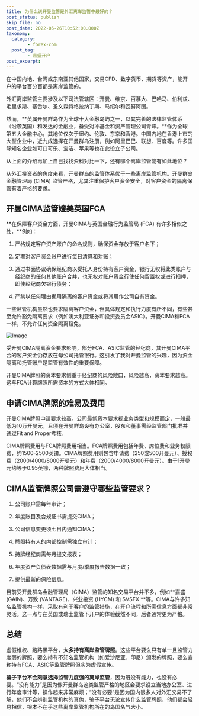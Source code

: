 ```yaml
---
title: 为什么说开曼监管是外汇离岸监管中最好的？
post_status: publish
skip_file: no
post_date: 2022-05-26T10:52:00.000Z
taxonomy:
  category:
        - forex-com
  post_tag:
        - 嘉盛开户
post_excerpt: 
---
```

在中国内地、台湾或东南亚其他国家，交易CFD、数字货币、期货等资产，能开户的平台百分百都是离岸监管的。

外汇离岸监管主要涉及以下司法管辖区：开曼、维京、百慕大、巴哈马、伯利兹、毛里求斯、塞舌尔、圣文森特格拉纳丁斯、马绍尔和瓦努阿图。

然而，**英属开曼群岛作为全球十大金融岛屿之一，以其完善的法律监管体系（沿袭英国）和发达的金融业，备受对冲基金和资产管理公司青睐。**作为全球第五大金融中心，其地位仅次于纽约、伦敦、东京和香港。中国内地在香港上市的大型企业中，近九成选择在开曼群岛注册，例如阿里巴巴、联想、百度等。许多国际知名企业如可口可乐、宝洁、苹果等也在此设立子公司。

从上面的介绍再加上自己找找资料对比一下，还有哪个离岸监管能有如此地位？

从外汇投资者的角度来看，开曼群岛的监管体系优于一些离岸监管机构。开曼群岛金融管理局 (CIMA) 监管严格，尤其注重保护客户资金安全，对客户资金的隔离保管有着严格的要求。

## 开曼CIMA监管媲美英国FCA

**在保障客户资金方面，开曼CIMA与英国金融行为监管局 (FCA) 有许多相似之处，**例如：

1. 严格规定客户资产账户的命名规则，确保资金存放于客户名下；

1. 定期对客户资金账户进行每日清算和对账；

1. 通过书面协议确保经纪商以受托人身份持有客户资金，银行无权将此类账户与经纪商的任何其他账户合并，也无权对账户资金行使任何留置权或进行扣押，即使经纪商欠银行债务；

1. 严禁以任何理由挪用隔离的客户资金或将其用作公司自有资金。

一些监管机构虽然也要求隔离客户资金，但具体规定和执行力度有所不同，有些甚至允许豁免隔离要求（例如澳大利亚证券和投资委员会ASIC）。开曼CIMA和FCA一样，不允许任何资金隔离豁免。

![Image](https://prod-files-secure.s3.us-west-2.amazonaws.com/39ed1227-6d7d-4570-be36-9ccd4a2c4241/bd849744-3fcb-4a37-8312-357962c8f065/image.png?X-Amz-Algorithm=AWS4-HMAC-SHA256&X-Amz-Content-Sha256=UNSIGNED-PAYLOAD&X-Amz-Credential=ASIAZI2LB466U4XHJV2A%2F20250212%2Fus-west-2%2Fs3%2Faws4_request&X-Amz-Date=20250212T101409Z&X-Amz-Expires=3600&X-Amz-Security-Token=IQoJb3JpZ2luX2VjEM%2F%2F%2F%2F%2F%2F%2F%2F%2F%2F%2FwEaCXVzLXdlc3QtMiJGMEQCIEo2%2B0UWMTUj8S5OmlXgr1dOCcKOfVYU9QaeV5JLsbr9AiA0TZUuJRjE%2BZS3psaBrlt%2FER911V55zt2UvrDLtek4kiqIBAjo%2F%2F%2F%2F%2F%2F%2F%2F%2F%2F8BEAAaDDYzNzQyMzE4MzgwNSIMH8vnTZqrrHZr9sj7KtwDkSO6ucy1z2L9JtlNtylEfIngZrdqhJ4bFATOqUyx9sgfhaHA2hAf9KJ1w5r0Nt0VBzulsZrx1DJXxTxWJnVhZ0BSv60JxeCRGCYMXp4mVTRJxo%2BeXqiMvyglRSWqoKxKR1%2BoxkibDxeoNH7SKF1Aj9nRICXx4rTq3U1FZYD4nJm%2FyU5%2F0jRw3809639u2jKJOMSrt7ARjfl12eFRyGSptky9Zwszl%2BngiqujPZhUj8errdnyz%2B3wSRy3lp1t4bJ6MpN%2BQInd%2Bo54CHiWUeYY7JdKLLXnF4m9nzeSvea3vNva22RFZw0%2Br%2Brvg38hmUbwr3zrHsAJxX3dceYrihAxhrw5B9O9hp5QKQ6Dr9hbk1LVDI%2FPfwWc%2BkFo2qZSqe96ocef8gQ2CZXJQUNuJKG%2BkcaSZYtkfieaOC%2FS6b9RmvGrkej8jI5VC0vyWHcy9N3jnC63oaVaIv0YiExXkHnFJWGC7tJHE%2BYWL%2FwiXnaD732BrdY41hVOALRdNvtidValv5LQQ59bahAZsqgk7ojFisAu3783LXaVTcraWlMeX2mRrchTV%2BlHxa0sh65YTh7Z4IeZ9DjJ5c6zPnJXgaSGzXzCHPBW8b6F4xDTVSb%2BKycZgD5%2BOZz%2BDCkvJUYwuY6xvQY6pgEgU2YKOw7zpMTK4zj2RJOENV%2BVuOPEJVqrTsgrD8b%2FPKPlGdYAVK%2BCnLAeaLTR0c2FT%2BWKqTZXDiTeYOqSjozQlHgyyCVzu%2BjnPgMubV5hQ%2BI9TJkmKetXltITEVjbt2r%2FgYG4HeRA2srhn26PGjftYHVElvzAAZ3aNcQAcrUx2%2BDuyW50r6WeCTbZ%2BQCOrcyey27mbvs7E6YV3aDa%2B%2BIZrHMgHCAo&X-Amz-Signature=e3feb77d8752e97076a37eaf39e57398c084163e6836fe2332f84de819e02a33&X-Amz-SignedHeaders=host&x-id=GetObject)

受开曼CIMA隔离资金要求影响，部分FCA、ASIC监管的经纪商，其开曼CIMA平台的客户资金仍存放在母公司托管银行。这引发了我对开曼监管的兴趣，因为资金隔离和托管账户是监管有效性的重要保障。

开曼CIMA牌照的资本要求侧重于经纪商的风险敞口，风险越高，资本要求越高。这与FCA计算牌照所需资本的方式大体相同。

## **申请CIMA牌照的难易及费用**

开曼CIMA牌照申请要求较高。公司最低资本要求视业务类型和规模而定，一般最低为10万开曼元，且须在开曼群岛设有办公室，股东和董事需经监管部门批准并通过Fit and Proper考核。

CIMA牌照费用与FCA牌照费用相当。FCA牌照费用包括年费、席位费和业务权限费，约1500-2500英镑。CIMA牌照费用则包含申请费（250或500开曼元）、授权费（2000/4000/8000开曼元）和年费（2000/4000/8000开曼元）。由于1开曼元约等于0.95英镑，两种牌照费用大体相当。

## CIMA监管牌照公司需遵守哪些监管要求？

1. 公司账户需每年审计；

1. 年度账目及合规证书需提交CIMA；

1. 公司信息变更须七日内通知CIMA；

1. 牌照持有人的内部控制需独立审计；

1. 持牌经纪商需每月提交报表；

1. 年度资产负债表数据需与月度/季度报告数据一致；

1. 提供最新的保险信息。

目前受开曼群岛金融管理局（CIMA）监管的知名交易平台并不多，例如**嘉盛 (GAIN)、万致 (VANTAGE)、兴业投资 (HYCM) 和 SVSFX **等。CIMA与许多知名监管机构一样，采取有利于客户的监管措施，在开户流程和所需信息方面都非常灵活。这一点与在英国或瑞士监管下开户的体验截然不同，后者通常更为严格。

## 总结

虚假维权、跑路黑平台，**大多持有离岸监管牌照**。这些平台要么只有单一且监管力度弱的牌照，要么持有不知名监管机构（如爱沙尼亚、印尼）颁发的牌照，要么宣称持有FCA、ASIC等监管牌照但实为虚假宣传。

**骗子平台不会刻意选择监管力度强的离岸监管**，因为既没有能力，也没有必要。“没有能力”是因为像开曼群岛这类监管严格的地区会要求设立当地办公室、进行年度审计等，操作起来非常麻烦；“没有必要”是因为国内很多人对外汇交易不了解，他们不会辨别监管机构的真伪，骗子平台无论宣传什么监管牌照，他们都会轻易相信，根本不在乎这些离岸监管机构所在的岛国名气大小。